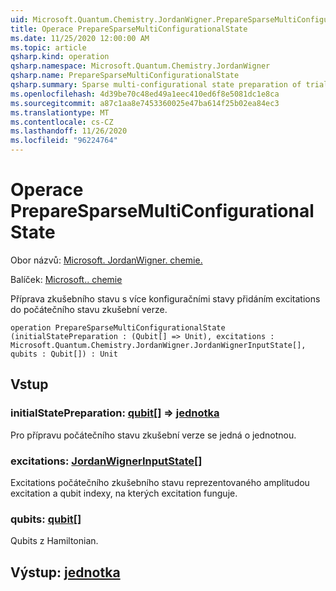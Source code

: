```yaml
---
uid: Microsoft.Quantum.Chemistry.JordanWigner.PrepareSparseMultiConfigurationalState
title: Operace PrepareSparseMultiConfigurationalState
ms.date: 11/25/2020 12:00:00 AM
ms.topic: article
qsharp.kind: operation
qsharp.namespace: Microsoft.Quantum.Chemistry.JordanWigner
qsharp.name: PrepareSparseMultiConfigurationalState
qsharp.summary: Sparse multi-configurational state preparation of trial state by adding excitations to initial trial state.
ms.openlocfilehash: 4d39be70c48ed49a1eec410ed6f8e5081dc1e8ca
ms.sourcegitcommit: a87c1aa8e7453360025e47ba614f25b02ea84ec3
ms.translationtype: MT
ms.contentlocale: cs-CZ
ms.lasthandoff: 11/26/2020
ms.locfileid: "96224764"
---
```

# <a name="preparesparsemulticonfigurationalstate-operation"></a>Operace PrepareSparseMultiConfigurationalState

Obor názvů: [Microsoft. JordanWigner. chemie.](xref:Microsoft.Quantum.Chemistry.JordanWigner)

Balíček: [Microsoft.. chemie](https://nuget.org/packages/Microsoft.Quantum.Chemistry)


Příprava zkušebního stavu s více konfiguračními stavy přidáním excitations do počátečního stavu zkušební verze.

```qsharp
operation PrepareSparseMultiConfigurationalState (initialStatePreparation : (Qubit[] => Unit), excitations : Microsoft.Quantum.Chemistry.JordanWigner.JordanWignerInputState[], qubits : Qubit[]) : Unit
```


## <a name="input"></a>Vstup

### <a name="initialstatepreparation--qubit--unit"></a>initialStatePreparation: [qubit](xref:microsoft.quantum.lang-ref.qubit)[] => [jednotka](xref:microsoft.quantum.lang-ref.unit) 

Pro přípravu počátečního stavu zkušební verze se jedná o jednotnou.


### <a name="excitations--jordanwignerinputstate"></a>excitations: [JordanWignerInputState](xref:Microsoft.Quantum.Chemistry.JordanWigner.JordanWignerInputState)[]

Excitations počátečního zkušebního stavu reprezentovaného amplitudou excitation a qubit indexy, na kterých excitation funguje.


### <a name="qubits--qubit"></a>qubits: [qubit](xref:microsoft.quantum.lang-ref.qubit)[]

Qubits z Hamiltonian.



## <a name="output--unit"></a>Výstup: [jednotka](xref:microsoft.quantum.lang-ref.unit)

